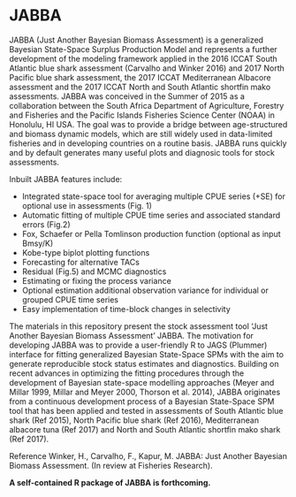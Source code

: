 # JABBA
JABBA (Just Another Bayesian Biomass Assessment) is a generalized Bayesian State-Space Surplus Production Model and represents a further development of the modeling framework applied in the 2016 ICCAT South Atlantic blue shark assessment (Carvalho and Winker 2016) and 2017 North Pacific blue shark assessment, the 2017 ICCAT Mediterranean Albacore assessment and the 2017 ICCAT North and South Atlantic shortfin mako assessments. JABBA was conceived in the Summer of 2015 as a collaboration between the South Africa Department of Agriculture, Forestry and Fisheries and the Pacific Islands Fisheries Science Center (NOAA) in Honolulu, HI USA. The goal was to provide a bridge between age-structured and biomass dynamic models, which are still widely used in data-limited fisheries and in developing countries on a routine basis. JABBA runs quickly and by default generates many useful plots and diagnosic tools for stock assessments.

Inbuilt JABBA features include:

+ Integrated state-space tool for averaging multiple CPUE series (+SE) for optional use in assessments (Fig. 1)
+ Automatic fitting of multiple CPUE time series and associated standard errors (Fig.2)
+ Fox, Schaefer or Pella Tomlinson production function (optional as input Bmsy/K)
+ Kobe-type biplot plotting functions 
+ Forecasting for alternative TACs 
+ Residual (Fig.5) and MCMC diagnostics 
+ Estimating or fixing the process variance
+ Optional estimation additional observation variance for individual or grouped CPUE time series
+ Easy implementation of time-block changes in selectivity

The materials in this repository present the stock assessment tool ‘Just Another Bayesian Biomass Assessment’ JABBA. The motivation for developing JABBA was to provide a user-friendly R to JAGS (Plummer) interface for fitting generalized Bayesian State-Space SPMs with the aim to generate reproducible stock status estimates and diagnostics. Building on recent advances in optimizing the fitting procedures through the development of Bayesian state-space modelling approaches (Meyer and Millar 1999, Millar and Meyer 2000, Thorson et al. 2014), JABBA originates from a continuous development process of a Bayesian State-Space SPM tool that has been applied and tested in assessments of South Atlantic blue shark (Ref 2015), North Pacific blue shark (Ref 2016), Mediterranean albacore tuna (Ref 2017) and North and South Atlantic shortfin mako shark (Ref 2017).

Reference
Winker, H., Carvalho, F., Kapur, M. JABBA: Just Another Bayesian Biomass Assessment. (In review at Fisheries 
Research). 

<B>A self-contained R package of JABBA is forthcoming.</b>
